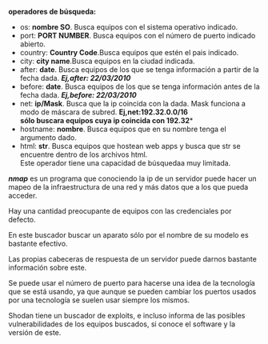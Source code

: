 __operadores de búsqueda:__
+ os: __nombre SO__. Busca equipos con el sistema operativo indicado.
+ port: __PORT NUMBER__. Busca equipos con el número de puerto indicado abierto.
+ country: __Country Code__.Busca equipos que estén el pais indicado.
+ city: __city name__.Busca equipos en la ciudad indicada.
+ after: __date__. Busca equipos de los que se tenga información a partir de la fecha dada. ***Ej,after: 22/03/2010***
+ before: __date__. Busca equipos de los que se tenga información antes de la fecha dada. ***Ej,before: 22/03/2010***
+ net: __ip/Mask__. Busca que la ip coincida con la dada. Mask funciona a modo de máscara de subred. **Ej,net:192.32.0.0/16<br> sólo buscara equipos cuya ip coincida con 192.32***
+ hostname: __nombre__. Busca equipos que en su nombre tenga el argumento dado.
+ html: __str__. Busca equipos que hostean web apps y busca que str se encuentre dentro de los archivos html.<br> Este operador tiene una capacidad de búsquedaa muy limitada.




***nmap*** es un programa que conociendo la ip de un servidor puede hacer un mapeo de la infraestructura de una red
y más datos que a los que pueda acceder.

Hay una cantidad preocupante de equipos con las credenciales por defecto.

En este buscador buscar un aparato sólo por el nombre de su modelo es bastante efectivo.

Las propias cabeceras de respuesta de un servidor puede darnos bastante información sobre este.

Se puede usar el número de puerto para hacerse una idea de la tecnología que se está usando, ya que aunque se pueden cambiar 
los puertos usados por una tecnología se suelen usar siempre los mismos.

Shodan tiene un buscador de exploits, e incluso informa de las posibles vulnerabilidades de los equipos buscados,
si conoce el software y la versión de este.
